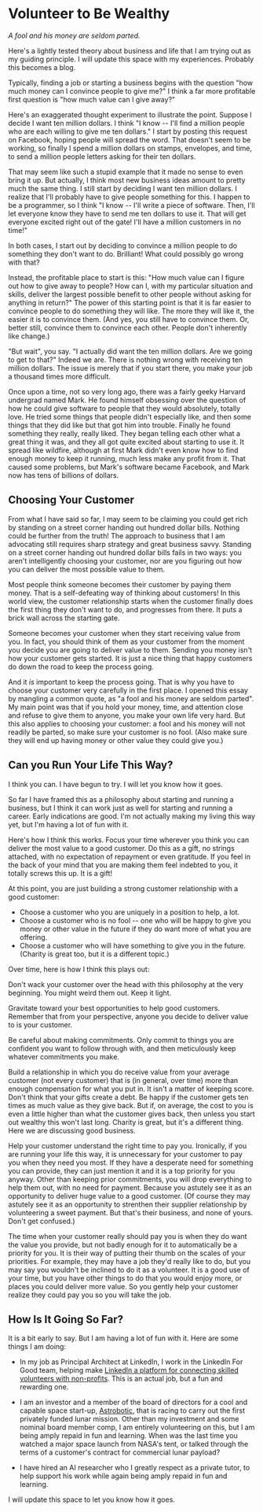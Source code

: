 Volunteer to Be Wealthy
=======================

_A fool and his money are seldom parted._

Here's a lightly tested theory about business and life that I am trying out as my guiding principle. I will update this space with my experiences. Probably this becomes a blog.

Typically, finding a job or starting a business begins with the question "how much money can I convince people to give me?" I think a far more profitable first question is "how much value can I give away?"

Here's an exaggerated thought experiment to illustrate the point. Suppose I decide I want ten million dollars. I think "I know -- I'll find a million people who are each willing to give me ten dollars." I start by posting this request on Facebook, hoping people will spread the word. That doesn't seem to be working, so finally I spend a million dollars on stamps, envelopes, and time, to send a million people letters asking for their ten dollars.

That may seem like such a stupid example that it made no sense to even bring it up. But actually, I think most new business ideas amount to pretty much the same thing. I still start by deciding I want ten million dollars. I realize that I'll probably have to give people something for this. I happen to be a programmer, so I think "I know -- I'll write a piece of software. Then, I'll let everyone know they have to send me ten dollars to use it. That will get everyone excited right out of the gate! I'll have a million customers in no time!"

In both cases, I start out by deciding to convince a million people to do something they don't want to do. Brilliant! What could possibly go wrong with that?

Instead, the profitable place to start is this: "How much value can I figure out how to give away to people? How can I, with my particular situation and skills, deliver the largest possible benefit to other people without asking for anything in return?" The power of this starting point is that it is far easier to convince people to do something they will like. The more they will like it, the easier it is to convince them. (And yes, you still have to convince them. Or, better still, convince them to convince each other. People don't inherently like change.)

"But wait", you say. "I actually did want the ten million dollars. Are we going to get to that?" Indeed we are. There is nothing wrong with receiving ten million dollars. The issue is merely that if you start there, you make your job a thousand times more difficult.

Once upon a time, not so very long ago, there was a fairly geeky Harvard undergrad named Mark. He found himself obsessing over the question of how he could give software to people that they would absolutely, totally love. He tried some things that people didn't especially like, and then some things that they did like but that got him into trouble. Finally he found something they really, really liked. They began telling each other what a great thing it was, and they all got quite excited about starting to use it. It spread like wildfire, although at first Mark didn't even know how to find enough money to keep it running, much less make any profit from it. That caused some problems, but Mark's software became Facebook, and Mark now has tens of billions of dollars.

Choosing Your Customer
----------------------

From what I have said so far, I may seem to be claiming you could get rich by standing on a street corner handing out hundred dollar bills. Nothing could be further from the truth! The approach to business that I am advocating still requires sharp strategy and great business savvy. Standing on a street corner handing out hundred dollar bills fails in two ways: you aren't intelligently choosing your customer, nor are you figuring out how you can deliver the most possible value to them.

Most people think someone becomes their customer by paying them money. That is a self-defeating way of thinking about customers! In this world view, the customer relationship starts when the customer finally does the first thing they don't want to do, and progresses from there. It puts a brick wall across the starting gate.

Someone becomes your customer when they start receiving value from you. In fact, you should think of them as your customer from the moment you decide you are going to deliver value to them. Sending you money isn't how your customer gets started. It is just a nice thing that happy customers do down the road to keep the process going. 

And it *is* important to keep the process going. That is why you have to choose your customer very carefully in the first place. I opened this essay by mangling a common quote, as "a fool and his money are seldom parted". My main point was that if you hold your money, time, and attention close and refuse to give them to anyone, you make your own life very hard. But this also applies to choosing your customer: a fool and his money will not readily be parted, so make sure your customer is no fool. (Also make sure they will end up having money or other value they could give you.)

Can you Run Your Life This Way?
-------------------------------

I think you can. I have begun to try. I will let you know how it goes.

So far I have framed this as a philosophy about starting and running a business, but I think it can work just as well for starting and running a career. Early indications are good. I'm not actually making my living this way yet, but I'm having a lot of fun with it.

Here's how I think this works. Focus your time wherever you think you can deliver the most value to a good customer. Do this as a gift, no strings attached, with no expectation of repayment or even gratitude. If you feel in the back of your mind that you are making them feel indebted to you, it totally screws this up. It is a gift!

At this point, you are just building a strong customer relationship with a good customer:

- Choose a customer who you are uniquely in a position to help, a lot.
- Choose a customer who is no fool -- one who will be happy to give you money or other value in the future if they do want more of what you are offering.
- Choose a customer who will have something to give you in the future. (Charity is great too, but it is a different topic.)

Over time, here is how I think this plays out:

Don't wack your customer over the head with this philosophy at the very beginning. You might weird them out. Keep it light.

Gravitate toward your best opportunities to help good customers. Remember that from your perspective, anyone you decide to deliver value to is your customer.

Be careful about making commitments. Only commit to things you are confident you want to follow through with, and then meticulously keep whatever commitments you make.

Build a relationship in which you do receive value from your average customer (not every customer) that is (in general, over time) more than enough compensation for what you put in. It isn't a matter of keeping score. Don't think that your gifts create a debt. Be happy if the customer gets ten times as much value as they give back. But if, on average, the cost to you is even a little higher than what the customer gives back, then unless you start out wealthy this won't last long. Charity is great, but it's a different thing. Here we are discussing good business.

Help your customer understand the right time to pay you. Ironically, if you are running your life this way, it is unnecessary for your customer to pay you when they need you most. If they have a desperate need for something you can provide, they can just mention it and it is a top priority for you anyway. Other than keeping prior commitments, you will drop everything to help them out, with no need for payment. Because you astutely see it as an opportunity to deliver huge value to a good customer. (Of course they may astutely see it as an opportunity to strenthen their supplier relationship by volunteering a sweet payment. But that's their business, and none of yours. Don't get confused.)

The time when your customer really should pay you is when they do want the value you provide, but not badly enough for it to automatically be a priority for you. It is their way of putting their thumb on the scales of your priorities. For example, they may have a job they'd really like to do, but you may say you wouldn't be inclined to do it as a volunteer. It is a good use of your time, but you have other things to do that you would enjoy more, or places you could deliver more value. So you gently help your customer realize they could pay you so you will take the job.

How Is It Going So Far?
-----------------------

It is a bit early to say. But I am having a lot of fun with it. Here are some things I am doing:

- In my job as Principal Architect at LinkedIn, I work in the LinkedIn For Good team, helping make [LinkedIn a platform for connecting skilled volunteers with non-profits](http://techcrunch.com/2014/01/15/linkedin-launches-a-volunteer-marketplace-to-extend-its-job-hunting-platform-to-free-work/). This is an actual job, but a fun and rewarding one.

- I am an investor and a member of the board of directors for a cool and capable space start-up, [Astrobotic](http://www.astrobotic.com), that is racing to carry out the first privately funded lunar mission. Other than my investment and some nominal board member comp, I am entirely volunteering on this, but I am being amply repaid in fun and learning. When was the last time you watched a major space launch from NASA's tent, or talked through the terms of a customer's contract for commercial lunar payload?

- I have hired an AI researcher who I greatly respect as a private tutor, to help support his work while again being amply repaid in fun and learning.

I will update this space to let you know how it goes.
